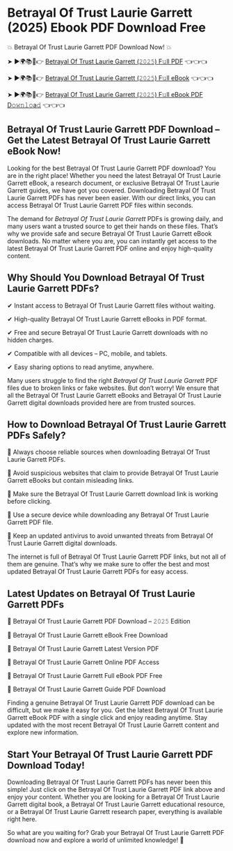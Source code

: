 # Betrayal Of Trust Laurie Garrett (2025) Ebook PDF Download Free

💥 Betrayal Of Trust Laurie Garrett PDF Download Now! 💥

➤ ►🌍📚📱👉 [Betrayal Of Trust Laurie Garrett (𝟸𝟶𝟸𝟻) F𝚞ll PDF](https://getpdf.xyz/betrayal-of-trust-laurie-garrett) 👈👈👈


➤ ►🌍📚📱👉 [Betrayal Of Trust Laurie Garrett (𝟸𝟶𝟸𝟻) F𝚞ll eBook](https://getpdf.xyz/betrayal-of-trust-laurie-garrett) 👈👈👈


➤ ►🌍📚📱👉 [Betrayal Of Trust Laurie Garrett (𝟸𝟶𝟸𝟻) F𝚞ll eBook PDF D𝚘𝚠𝚗𝚕𝚘a𝚍](https://getpdf.xyz/betrayal-of-trust-laurie-garrett) 👈👈👈


## Betrayal Of Trust Laurie Garrett PDF Download – Get the Latest Betrayal Of Trust Laurie Garrett eBook Now!

Looking for the best Betrayal Of Trust Laurie Garrett PDF download? You are in the right place! Whether you need the latest Betrayal Of Trust Laurie Garrett eBook, a research document, or exclusive Betrayal Of Trust Laurie Garrett guides, we have got you covered. Downloading Betrayal Of Trust Laurie Garrett PDFs has never been easier. With our direct links, you can access Betrayal Of Trust Laurie Garrett PDF files within seconds.

The demand for *Betrayal Of Trust Laurie Garrett* PDFs is growing daily, and many users want a trusted source to get their hands on these files. That’s why we provide safe and secure Betrayal Of Trust Laurie Garrett eBook downloads. No matter where you are, you can instantly get access to the latest Betrayal Of Trust Laurie Garrett PDF online and enjoy high-quality content.

## Why Should You Download Betrayal Of Trust Laurie Garrett PDFs?

✔ Instant access to Betrayal Of Trust Laurie Garrett files without waiting.

✔ High-quality Betrayal Of Trust Laurie Garrett eBooks in PDF format.

✔ Free and secure Betrayal Of Trust Laurie Garrett downloads with no hidden charges.

✔ Compatible with all devices – PC, mobile, and tablets.

✔ Easy sharing options to read anytime, anywhere.

Many users struggle to find the right *Betrayal Of Trust Laurie Garrett* PDF files due to broken links or fake websites. But don’t worry! We ensure that all the Betrayal Of Trust Laurie Garrett eBooks and Betrayal Of Trust Laurie Garrett digital downloads provided here are from trusted sources.

## How to Download Betrayal Of Trust Laurie Garrett PDFs Safely?

📌 Always choose reliable sources when downloading Betrayal Of Trust Laurie Garrett PDFs.

📌 Avoid suspicious websites that claim to provide Betrayal Of Trust Laurie Garrett eBooks but contain misleading links.

📌 Make sure the Betrayal Of Trust Laurie Garrett download link is working before clicking.

📌 Use a secure device while downloading any Betrayal Of Trust Laurie Garrett PDF file.

📌 Keep an updated antivirus to avoid unwanted threats from Betrayal Of Trust Laurie Garrett digital downloads.

The internet is full of Betrayal Of Trust Laurie Garrett PDF links, but not all of them are genuine. That’s why we make sure to offer the best and most updated Betrayal Of Trust Laurie Garrett PDFs for easy access.

## Latest Updates on Betrayal Of Trust Laurie Garrett PDFs

🔹 Betrayal Of Trust Laurie Garrett PDF Download – 𝟸𝟶𝟸𝟻 Edition

🔹 Betrayal Of Trust Laurie Garrett eBook Free Download

🔹 Betrayal Of Trust Laurie Garrett Latest Version PDF

🔹 Betrayal Of Trust Laurie Garrett Online PDF Access

🔹 Betrayal Of Trust Laurie Garrett Full eBook PDF Free

🔹 Betrayal Of Trust Laurie Garrett Guide PDF Download

Finding a genuine Betrayal Of Trust Laurie Garrett PDF download can be difficult, but we make it easy for you. Get the latest Betrayal Of Trust Laurie Garrett eBook PDF with a single click and enjoy reading anytime. Stay updated with the most recent Betrayal Of Trust Laurie Garrett content and explore new information.

## Start Your Betrayal Of Trust Laurie Garrett PDF Download Today!

Downloading Betrayal Of Trust Laurie Garrett PDFs has never been this simple! Just click on the Betrayal Of Trust Laurie Garrett PDF link above and enjoy your content. Whether you are looking for a Betrayal Of Trust Laurie Garrett digital book, a Betrayal Of Trust Laurie Garrett educational resource, or a Betrayal Of Trust Laurie Garrett research paper, everything is available right here.

So what are you waiting for? Grab your Betrayal Of Trust Laurie Garrett PDF download now and explore a world of unlimited knowledge! 🚀